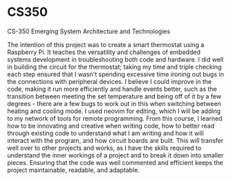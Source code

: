 # CS350
CS-350 Emerging System Architecture and Technologies


  The intention of this project was to create a smart thermostat using a Raspberry Pi. It teaches the versatility and challenges of embedded systems development in troubleshooting both code and hardware. I did well in building the circuit for the thermostat; taking my time and triple checking each step ensured that I wasn't spending excessive time ironing out bugs in the connections with peripheral devices. I believe I could improve in the code, making it run more efficiently and handle events better, such as the transition between meeting the set temperature and being off of it by a few degrees - there are a few bugs to work out in this when switching between heating and cooling mode. I used neovim for editing, which I will be adding to my network of tools for remote programming. From this course, I learned how to be innovating and creative when writing code, how to better read through existing code to understand what I am writing and how it will interact with the program, and how circuit boards are built. This will transfer well over to other projects and works, as I have the skills required to understand the inner workings of a project and to break it down into smaller pieces. Ensuring that the code was well commented and efficient keeps the project maintainable, readable, and adaptable.
